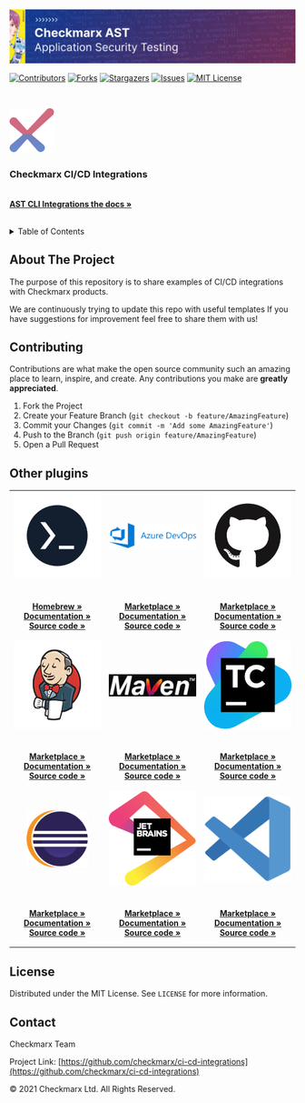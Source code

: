 <img src=".images/banner.png">
<br />
<div >

[![Contributors][contributors-shield]][contributors-url]
[![Forks][forks-shield]][forks-url]
[![Stargazers][stars-shield]][stars-url]
[![Issues][issues-shield]][issues-url]
[![MIT License][license-shield]][license-url]

</div>
<br />
<p >
  <a href="https://checkmarx.com/" target="_blank">
    <img src=".images/logo.png" alt="Logo" width="80" height="80">
  </a>

  <h3 >Checkmarx CI/CD Integrations</h3>

  <p >
    <br />
    <a href="https://checkmarx.atlassian.net/wiki/spaces/AST/pages/6141870542/CxAST+CLI+Integrations+for+CI+CD" target="_blank"><strong>AST CLI Integrations the docs »</strong></a>
    <br />
    <br />
  </p>
</p>



<!-- TABLE OF CONTENTS -->
<details>
  <summary>Table of Contents</summary>
  <ol>
    <li>
      <a href="#about-the-project">About The Project</a>
    </li>
    <li><a href="#contributing">Contributing</a></li>
    <li><a href="#license">License</a></li>
    <li><a href="#contact">Contact</a></li>
  </ol>
</details>


<!-- ABOUT THE PROJECT -->
## About The Project

The purpose of this repository is to share examples of CI/CD integrations with Checkmarx products.

We are continuously trying to update this repo with useful templates
If you have suggestions for improvement feel free to share them with us!

<!-- CONTRIBUTING -->
## Contributing

Contributions are what make the open source community such an amazing place to learn, inspire, and create. Any contributions you make are **greatly appreciated**.

1. Fork the Project
2. Create your Feature Branch (`git checkout -b feature/AmazingFeature`)
3. Commit your Changes (`git commit -m 'Add some AmazingFeature'`)
4. Push to the Branch (`git push origin feature/AmazingFeature`)
5. Open a Pull Request

## Other plugins

<table>
    <tr align="center">
        <td width="33%">
            <a href="https://github.com/Checkmarx/ast-cli/" target="_blank">
                <img src=".images/cli.png" />
            </a>
        </td>
        <td width="33%">
            <a href="https://github.com/Checkmarx/ast-azure-plugin" target="_blank">
                <img src=".images/azure.svg" />
            </a>
        </td>
        <td width="33%">
            <a href="https://github.com/Checkmarx/ast-cli/#gh-light-mode-only" target="_blank">
                <img src=".images/github.png" />
            </a>
        </td>
    </tr>
    <tr align="center">
        <td>
            <p >
                <br />
                <a href="https://github.com/Checkmarx/homebrew-ast-cli"><strong>Homebrew »</strong></a>
                <br />
                <a href="https://checkmarx.atlassian.net/wiki/spaces/AST/pages/2445443121/CLI+Tool"><strong>Documentation »</strong></a>
                <br />
                <a href="https://github.com/Checkmarx/ast-cli"><strong>Source code »</strong></a>
                <br />
            </p>
        </td>
        <td>
            <p >
                <br />
                <a href="https://marketplace.visualstudio.com/items?itemName=checkmarx.checkmarx-ast-azure-plugin"><strong>Marketplace  »</strong></a>
                <br />
                <a href="https://checkmarx.atlassian.net/wiki/spaces/AST/pages/5938544894/Quick+Start+Guide+-+CxAST+Azure+DevOps+Plugin"><strong>Documentation »</strong></a>
                <br />
                <a href="https://github.com/Checkmarx/ast-azure-plugin"><strong>Source code »</strong></a>
                <br />
            </p>
        </td>
        <td>
            <p >
                <br />
                <a href="https://github.com/marketplace/actions/checkmarx-ast-github-action"><strong>Marketplace »</strong></a>
                <br />
                <a href="https://checkmarx.atlassian.net/wiki/spaces/AST/pages/3080454799/Quick+Start+Guide+-+CxAST+GitHub+Action"><strong>Documentation »</strong></a>
                <br />
                <a href="https://github.com/Checkmarx/ast-github-action"><strong>Source code »</strong></a>
                <br />
            </p>
        </td>
    </tr>
    <tr align="center" >
        <td>
            <a href="https://github.com/jenkinsci/checkmarx-ast-scanner-plugin">
                <img src=".images/jenkins.png" />
            </a>
        </td>
        <td >
            <a href="https://github.com/CheckmarxDev/ast-cli-maven-plugin">
                <img src=".images/maven.png" />
            </a>
        </td>
        <td>
            <a href="https://github.com/Checkmarx/ast-teamcity-plugin">
                <img src=".images/teamcity.png" />
            </a>
        </td>
    </tr>
    <tr align="center">
        <td>
            <p >
                <br />
                <a href="https://plugins.jenkins.io/checkmarx-ast-scanner/"><strong>Marketplace »</strong></a>
                <br />
                <a href="https://checkmarx.atlassian.net/wiki/spaces/AST/pages/2966164587/Jenkins+Plugin"><strong>Documentation »</strong></a>
                <br />
                <a href="https://github.com/jenkinsci/checkmarx-ast-scanner-plugin"><strong>Source code »</strong></a>
                <br />
            </p>
        </td>
        <td>
            <p >
                <br />
                <a href="https://mvnrepository.com/artifact/com.checkmarx/ast-cli-maven-plugin"><strong>Marketplace
                        »</strong></a>
                <br />
                <a href="https://checkmarx.atlassian.net/wiki/spaces/AST/pages/6138626217/CxAST+Maven+Plugin"><strong>Documentation »</strong></a>
                <br />
                <a href="https://github.com/CheckmarxDev/ast-cli-maven-plugin"><strong>Source code »</strong></a>
                <br />
            </p>
        </td>
        <td>
            <p >
                <br />
                <a href="https://plugins.jetbrains.com/plugin/17610-checkmarx-ast"><strong>Marketplace »</strong></a>
                <br />
                <a href="https://checkmarx.atlassian.net/wiki/spaces/AST/pages/6023875112/TeamCity+Plugin"><strong>Documentation »</strong></a>
                <br />
                <a href="https://github.com/Checkmarx/ast-teamcity-plugin"><strong>Source code »</strong></a>
                <br />
            </p>
        </td>
    </tr>
    <tr align="center">
        <td>
            <a href="https://github.com/Checkmarx/ast-eclipse-plugin">
                <img src=".images/eclipse.svg" width="70%" />
            </a>
        </td>
        <td>
            <a href="https://github.com/Checkmarx/ast-jetbrains-plugin">
                <img src=".images/jetbrains.png" />
            </a>
        </td>
        <td>
            <a href="https://github.com/Checkmarx/ast-vscode-extension">
                <img src=".images/vscode.png" />
            </a>
        </td>
    </tr>
    <tr align="center">
        <td>
            <p >
                <br />
                <a href="https://marketplace.eclipse.org/content/checkmarx-ast-plugin"><strong>Marketplace »</strong></a>
                <br />
                <a href="https://checkmarx.atlassian.net/wiki/spaces/AST/pages/6080692227"><strong>Documentation »</strong></a>
                <br />
                <a href="https://github.com/Checkmarx/ast-eclipse-plugin"><strong>Source code »</strong></a>
                <br />
            </p>
        </td>
        <td>
            <p >
                <br />
                <a href="https://plugins.jetbrains.com/plugin/17672-checkmarx-ast"><strong>Marketplace »</strong></a>
                <br />
                <a href="https://checkmarx.atlassian.net/wiki/spaces/AST/pages/6030557208/JetBrains"><strong>Documentation »</strong></a>
                <br />
                <a href="https://github.com/Checkmarx/ast-jetbrains-plugin"><strong>Source code »</strong></a>
                <br />
            </p>
        </td>
        <td>
            <p >
                <br />
                <a href="https://marketplace.visualstudio.com/items?itemName=checkmarx.ast-results"><strong>Marketplace
                        »</strong></a>
                <br />
                <a href="https://checkmarx.atlassian.net/wiki/spaces/AST/pages/6080692227"><strong>Documentation »</strong></a>
                <br />
                <a href="https://github.com/Checkmarx/ast-vscode-extension"><strong>Source code »</strong></a>
                <br />
            </p>
        </td>
    </tr>
</table>


<!-- LICENSE -->
## License

Distributed under the MIT License. See `LICENSE` for more information.

<!-- CONTACT -->
## Contact

Checkmarx Team

Project Link: [https://github.com/checkmarx/ci-cd-integrations](https://github.com/checkmarx/ci-cd-integrations)


© 2021 Checkmarx Ltd. All Rights Reserved.

<!-- MARKDOWN LINKS & IMAGES -->
[contributors-shield]: https://img.shields.io/github/contributors/checkmarx/ci-cd-integrations.svg
[contributors-url]:https://github.com/checkmarx/ci-cd-integrations/graphs/contributors
[forks-shield]: https://img.shields.io/github/forks/checkmarx/ci-cd-integrations.svg
[forks-url]: https://github.com/checkmarx/ci-cd-integrations/network/members
[stars-shield]: https://img.shields.io/github/stars/checkmarx/ci-cd-integrations.svg
[stars-url]: https://github.com/checkmarx/ci-cd-integrations/stargazers
[issues-shield]: https://img.shields.io/github/issues/checkmarx/ci-cd-integrations.svg
[issues-url]: https://github.com/checkmarx/ci-cd-integrations/issues
[license-shield]: https://img.shields.io/github/license/checkmarx/ci-cd-integrations.svg
[license-url]: https://github.com/checkmarx/ci-cd-integrations/blob/master/LICENSE